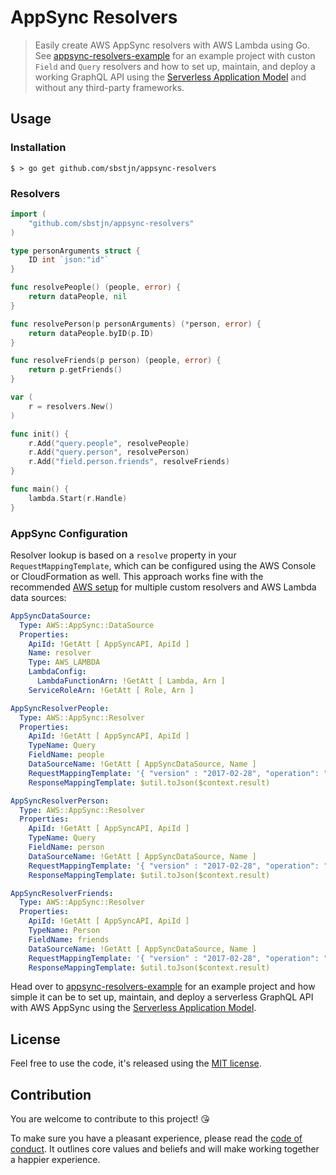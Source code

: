 # AppSync Resolvers

> Easily create AWS AppSync resolvers with AWS Lambda using Go. See [appsync-resolvers-example] for an example project with custon `Field` and `Query` resolvers and how to set up, maintain, and deploy a working GraphQL API using the [Serverless Application Model] and without any third-party frameworks.

## Usage

### Installation

```
$ > go get github.com/sbstjn/appsync-resolvers
```

### Resolvers

```go
import (
    "github.com/sbstjn/appsync-resolvers"
)

type personArguments struct {
    ID int `json:"id"`
}

func resolvePeople() (people, error) {
    return dataPeople, nil
}

func resolvePerson(p personArguments) (*person, error) {
    return dataPeople.byID(p.ID)
}

func resolveFriends(p person) (people, error) {
    return p.getFriends()
}

var (
    r = resolvers.New()
)

func init() {
    r.Add("query.people", resolvePeople)
    r.Add("query.person", resolvePerson)
    r.Add("field.person.friends", resolveFriends)
}

func main() {
    lambda.Start(r.Handle)
}
```

### AppSync Configuration

Resolver lookup is based on a `resolve` property in your `RequestMappingTemplate`, which can be configured using the AWS Console or CloudFormation as well. This approach works fine with the recommended [AWS setup] for multiple custom resolvers and AWS Lambda data sources:

```yaml
AppSyncDataSource:
  Type: AWS::AppSync::DataSource
  Properties:
    ApiId: !GetAtt [ AppSyncAPI, ApiId ]
    Name: resolver
    Type: AWS_LAMBDA
    LambdaConfig:
      LambdaFunctionArn: !GetAtt [ Lambda, Arn ]
    ServiceRoleArn: !GetAtt [ Role, Arn ]

AppSyncResolverPeople:
  Type: AWS::AppSync::Resolver
  Properties:
    ApiId: !GetAtt [ AppSyncAPI, ApiId ]
    TypeName: Query
    FieldName: people
    DataSourceName: !GetAtt [ AppSyncDataSource, Name ]
    RequestMappingTemplate: '{ "version" : "2017-02-28", "operation": "Invoke", "payload": { "resolve": "query.people", "context": $utils.toJson($context) } }'
    ResponseMappingTemplate: $util.toJson($context.result)

AppSyncResolverPerson:
  Type: AWS::AppSync::Resolver
  Properties:
    ApiId: !GetAtt [ AppSyncAPI, ApiId ]
    TypeName: Query
    FieldName: person
    DataSourceName: !GetAtt [ AppSyncDataSource, Name ]
    RequestMappingTemplate: '{ "version" : "2017-02-28", "operation": "Invoke", "payload": { "resolve": "query.person", "context": $utils.toJson($context) } }'
    ResponseMappingTemplate: $util.toJson($context.result)

AppSyncResolverFriends:
  Type: AWS::AppSync::Resolver
  Properties:
    ApiId: !GetAtt [ AppSyncAPI, ApiId ]
    TypeName: Person
    FieldName: friends
    DataSourceName: !GetAtt [ AppSyncDataSource, Name ]
    RequestMappingTemplate: '{ "version" : "2017-02-28", "operation": "Invoke", "payload": { "resolve": "field.person.friends", "context": $utils.toJson($context) } }'
    ResponseMappingTemplate: $util.toJson($context.result)
```

Head over to [appsync-resolvers-example] for an example project and how simple it can be to set up, maintain, and deploy a serverless GraphQL API with AWS AppSync using the [Serverless Application Model].

## License

Feel free to use the code, it's released using the [MIT license](LICENSE.md).

## Contribution

You are welcome to contribute to this project! 😘 

To make sure you have a pleasant experience, please read the [code of conduct](CODE_OF_CONDUCT.md). It outlines core values and beliefs and will make working together a happier experience.

[appsync-resolvers-example]: https://github.com/sbstjn/appsync-resolvers-example
[Serverless Application Model]: https://github.com/awslabs/serverless-application-model
[AWS setup]: https://docs.aws.amazon.com/appsync/latest/devguide/tutorial-lambda-resolvers.html
